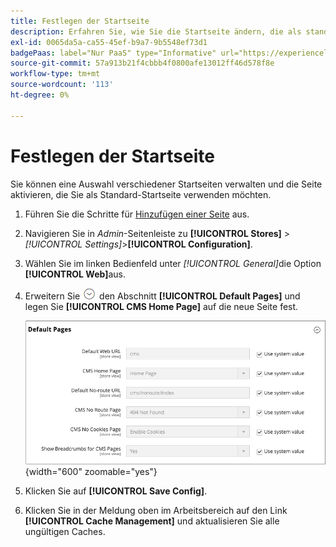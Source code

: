 ```yaml
---
title: Festlegen der Startseite
description: Erfahren Sie, wie Sie die Startseite ändern, die als standardmäßige CMS-Seite verwendet wird.
exl-id: 0065da5a-ca55-45ef-b9a7-9b5548ef73d1
badgePaas: label="Nur PaaS" type="Informative" url="https://experienceleague.adobe.com/en/docs/commerce/user-guides/product-solutions" tooltip="Gilt nur für Adobe Commerce in Cloud-Projekten (von Adobe verwaltete PaaS-Infrastruktur) und lokale Projekte."
source-git-commit: 57a913b21f4cbbb4f0800afe13012ff46d578f8e
workflow-type: tm+mt
source-wordcount: '113'
ht-degree: 0%

---
```


# Festlegen der Startseite

Sie können eine Auswahl verschiedener Startseiten verwalten und die Seite aktivieren, die Sie als Standard-Startseite verwenden möchten.

1. Führen Sie die Schritte für [Hinzufügen einer Seite](page-add.md) aus.

1. Navigieren Sie in _Admin_-Seitenleiste zu **[!UICONTROL Stores]** > _[!UICONTROL Settings]_>**[!UICONTROL Configuration]**.

1. Wählen Sie im linken Bedienfeld unter _[!UICONTROL General]_&#x200B;die Option **[!UICONTROL Web]**&#x200B;aus.

1. Erweitern Sie ![Erweiterungsauswahl](../assets/icon-display-expand.png) den Abschnitt **[!UICONTROL Default Pages]** und legen Sie **[!UICONTROL CMS Home Page]** auf die neue Seite fest.

   ![Konfiguration von Web-Standardseiten](./assets/web-default-pages.png){width="600" zoomable="yes"}

1. Klicken Sie auf **[!UICONTROL Save Config]**.

1. Klicken Sie in der Meldung oben im Arbeitsbereich auf den Link **[!UICONTROL Cache Management]** und aktualisieren Sie alle ungültigen Caches.
